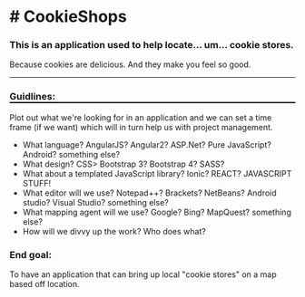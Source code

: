 <!DOCTYPE html>
<head>
</head>
<body>
<div>
<h1># CookieShops</h1>
<h3>This is an application used to help locate... um... cookie stores.</h3>

<p>Because cookies are delicious. And they make you feel so good.<p>
<hr>

<h3 style="border-bottom:2px solid #000;">Guidlines:</h3>
Plot out what we're looking for in an application and we can set a time frame (if we want) which will in turn help us with project management.
<ul>
<li>What language? AngularJS? Angular2? ASP.Net? Pure JavaScript? Android? something else?</li>
<li>What design? CSS> Bootstrap 3? Bootstrap 4? SASS?</li>
<li>What about a templated JavaScript library? Ionic? REACT? <a src="https://medium.com/javascript-scene/top-javascript-frameworks-topics-to-learn-in-2017-700a397b711">JAVASCRIPT STUFF!</a></li>
<li>What editor will we use? Notepad++? Brackets? NetBeans? Android studio? Visual Studio? something else?</li>
<li>What mapping agent will we use? Google? Bing? MapQuest? something else?</li>
<li>How will we divvy up the work? Who does what?</li>
</ul>

<h3>End goal:</h3>
<p>To have an application that can bring up local "cookie stores" on a map based off location.</p>
</div>
</body>